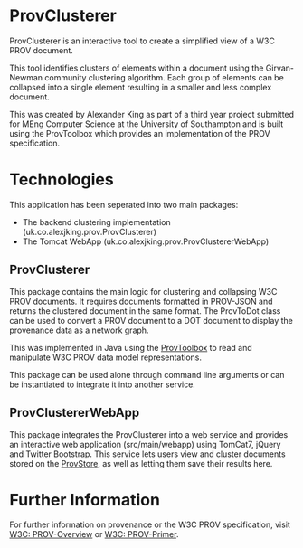 ProvClusterer
=============

ProvClusterer is an interactive tool to create a simplified view of a W3C PROV document.
 
This tool identifies clusters of elements within a document using the Girvan-Newman community clustering algorithm.
Each group of elements can be collapsed into a single element resulting in a smaller and less complex document.

This was created by Alexander King as part of a third year project submitted for MEng Computer Science at the
University of Southampton and is built using the ProvToolbox which provides an implementation of the PROV specification.

# Technologies

This application has been seperated into two main packages: 
 * The backend clustering implementation (uk.co.alexjking.prov.ProvClusterer) 
 * The Tomcat WebApp (uk.co.alexjking.prov.ProvClustererWebApp)

## ProvClusterer

This package contains the main logic for clustering and collapsing W3C PROV documents. It requires documents formatted in PROV-JSON and returns the clustered document in the same format. The ProvToDot class can be used to convert a PROV document to a DOT document to display the provenance data as a network graph.

This was implemented in Java using the [ProvToolbox](https://github.com/lucmoreau/ProvToolbox/) to read and manipulate W3C PROV data model representations.

This package can be used alone through command line arguments or can be instantiated to integrate it into another service.

## ProvClustererWebApp

This package integrates the ProvClusterer into a web service and provides an interactive web application (src/main/webapp) using TomCat7, jQuery and Twitter Bootstrap.
This service lets users view and cluster documents stored on the [ProvStore](https://provenance.ecs.soton.ac.uk/store/), as well as letting them save their results here.

# Further Information

For further information on provenance or the W3C PROV specification, visit [W3C: PROV-Overview](http://www.w3.org/TR/prov-overview/) or [W3C: PROV-Primer](http://www.w3.org/TR/prov-primer/).

 



 
